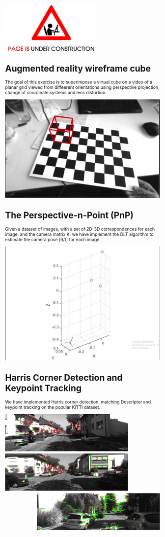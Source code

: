 <img src="https://github.com/Tarekbouamer/Vision-Algorithms-for-Mobile-Robotics/blob/master/me/PUC.png?raw=true" align="center" width="300"/>

# Augmented reality wireframe cube
The goal of this exercise is to superimpose a virtual cube on a video of a planar grid viewed from diffeerent orientations using perspective projection, change of coordinate systems and lens distortion.

<img src="https://github.com/Tarekbouamer/Vision-Algorithms-for-Mobile-Robotics/blob/master/me/W1AR.png?raw=true" align="Center" width="600"/>

# The Perspective-n-Point (PnP)
Given a dataset of images, with a set of 2D-3D correspondences for each image, and the camera matrix K. we have implement the DLT algorithm to estimate the camera pose [R/t] for each image.

<img src="https://github.com/Tarekbouamer/Vision-Algorithms-for-Mobile-Robotics/blob/master/me/W2PnP.png?raw=true" align="Center" width="600"/>

# Harris Corner Detection and Keypoint Tracking
We have implemented Harris corner detection, matching Descriptor and keypoint tracking on the popular KITTI dataset.

<img src="https://github.com/Tarekbouamer/Vision-Algorithms-for-Mobile-Robotics/blob/master/me/W31.png?raw=true" align="Left" width="400"/>
<img src="https://github.com/Tarekbouamer/Vision-Algorithms-for-Mobile-Robotics/blob/master/me/W32.png?raw=true" align="Center" width="400"/>
<img src="https://github.com/Tarekbouamer/Vision-Algorithms-for-Mobile-Robotics/blob/master/me/W33.png?raw=true" align="Right" width="400"/
<img src="https://github.com/Tarekbouamer/Vision-Algorithms-for-Mobile-Robotics/blob/master/me/W34.png?raw=true" align="Center" width="600"/>
